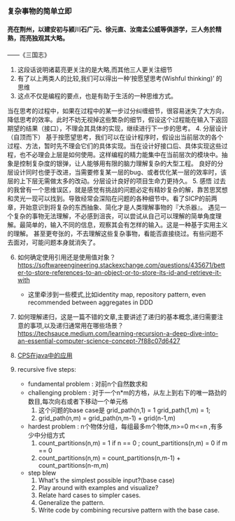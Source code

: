 ### 复杂事物的简单立即

#### 亮在荆州，以建安初与颍川石广元、徐元直、汝南孟公威等俱游学，三人务於精熟，而亮独观其大略。
——《三国志》
1. 这段话说明诸葛亮更关注的是大略,而其他三人更关注细节
2. 有了以上两类人的比较,我们可以得出一种‘按愿望思考(Wishful thinking)’
    的思维
3. 这点不仅是编程的要点，也是有助于生活的一种思维方式。

当在思考的过程中，如果在过程中的某一步过分纠缠细节，很容易迷失了大方向，降低思考的效率。此时不妨无视掉这些繁杂的细节，假设这个过程能在输入下返回期望的结果（接口），不理会其具体的实现，继续进行下一步的思考。
4. 分层设计（自顶而下）
   基于按愿望思考，我们可以在设计程序时，假设出当前层次的各个过程、方法，暂时先不理会它们的具体实现。当在设计好接口后、具体实现这些过程，也不必理会上层是如何使用。这样编程的精力能集中在当前层次的模块中。抽象是控制复杂度的银弹，让人能够用有限的脑力理解复杂的大型工程。
   良好的分层设计同时也便于改进，当需要修复某一层的bug、或者优化某一层的效率时，该层的上下层无需做太多的改动。分层设计良好的项目生命力更持久。
5. 感悟
   过去的我曾有一个思维误区，就是感觉有挑战的问题必定有精妙复杂的解，靠苦思冥想和灵光一现可以找到。导致经常会深陷在问题的各种细节中。看了SICP的前两章，开始意识到将复杂的东西抽象、简化才是人类理解事物的『大杀器』。
   遇见一个复杂的事物无法理解，不必感到沮丧，可以尝试从自己可以理解的简单角度理解。最简单的，输入不同的信息，观察其会有怎样的输入。这是一种基于实用主义的理解。
   甚至更夸张的，不去理解这些复杂事物，看能否直接绕过。有些问题不去面对，可能问题本身就消失了。

6. 如何确定使用引用还是使用值对象？https://softwareengineering.stackexchange.com/questions/435671/better-to-store-references-to-an-object-or-to-store-its-id-and-retrieve-it-with
   - 这里牵涉到一些模式,比如identity map, repository pattern, even recommended between aggregates in DDD
7. 如何理解递归，这是一篇不错的文章,主要讲述了递归的基本概念,递归需要注意的事项,以及递归通常用在哪些场景？
   https://techsauce.medium.com/learning-recursion-a-deep-dive-into-an-essential-computer-science-concept-7f88c07d6427
8. [CPS在java中的应用](https://javatechonline.com/continuation-passing-style-cps-in-java/)

9. recursive five steps:
   - fundamental problem : 对前n个自然数求和
   - challenging problem : 对于一个n*m的方格，从左上到右下的唯一路劲的数目,每次向右或者下移动一个单元格
      1. 这个问题的base case是 grid_path(n,1) = 1 grid_path(1,m) = 1;
      2. grid_path(n,m) = grid_path(n,m-1) + grid(n-1,m)
   - hardest problem : n个物体分组，每组最多m个物体,m>=0 m<=n ,有多少中分组方式
      1. count_partitions(n,m) = 1 if n == 0 ; count_partitions(n,m) = 0 if m == 0
      2. count_partitions(n,m) = count_partitions(n,m-1) + count_partitions(n-m,m)
   - step blew
      1. What's the simplest possible input?(base case)
      2. Play around with examples and visualize?
      3. Relate hard cases to simpler cases.
      4. Generalize the pattern.
      5. Write code by combining recursive pattern with the base case.